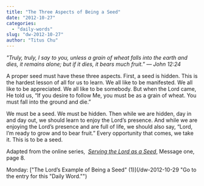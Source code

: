 ```yaml
---
title: "The Three Aspects of Being a Seed"
date: "2012-10-27"
categories: 
  - "daily-words"
slug: "dw-2012-10-27"
author: "Titus Chu"
---
```


_"_Truly, truly, I say to you, unless a grain of wheat falls into the earth and dies, it remains alone; but if it dies, it bears much fruit."_ — John 12:24_

A proper seed must have these three aspects. First, a seed is hidden. This is the hardest lesson of all for us to learn. We all like to be manifested. We all like to be appreciated. We all like to be somebody. But when the Lord came, He told us, “If you desire to follow Me, you must be as a grain of wheat. You must fall into the ground and die.”

We must be a seed. We must be hidden. Then while we are hidden, day in and day out, we should learn to enjoy the Lord’s presence. And while we are enjoying the Lord’s presence and are full of life, we should also say, “Lord, I’m ready to grow and to bear fruit.” Every opportunity that comes, we take it. This is to be a seed.

Adapted from the online series,  _[Serving the Lord as a Seed](/articles-serving-0007 "Go to the listing for this series of articles.")_, Message one, page 8.

Monday: ["The Lord’s Example of Being a Seed" (1)](/dw-2012-10-29 "Go to the entry for this "Daily Word."")
